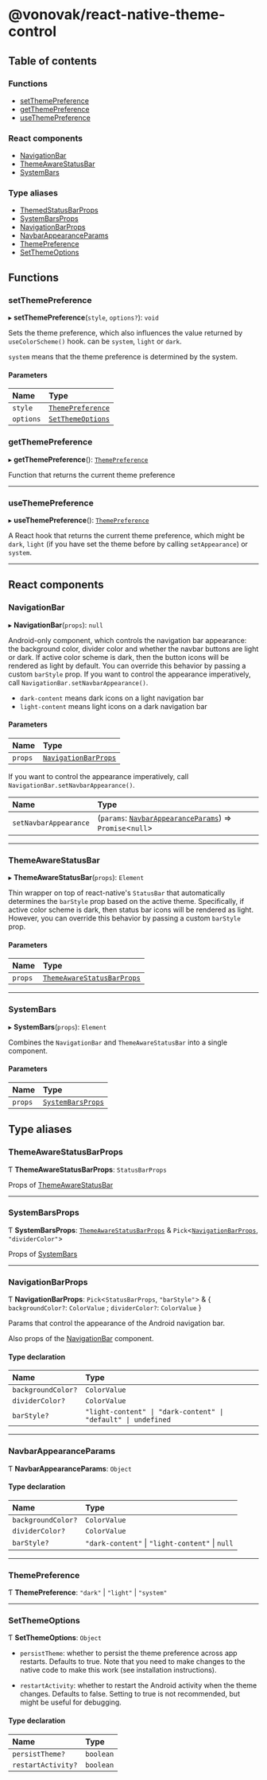 # @vonovak/react-native-theme-control

## Table of contents

### Functions

- [setThemePreference](readme-internal.md#setthemepreference)
- [getThemePreference](readme-internal.md#getthemepreference)
- [useThemePreference](readme-internal.md#usethemepreference)

### React components

- [NavigationBar](readme-internal.md#navigationbar)
- [ThemeAwareStatusBar](readme-internal.md#themeawarestatusbar)
- [SystemBars](readme-internal.md#systembars)

### Type aliases

- [ThemedStatusBarProps](readme-internal.md#themedstatusbarprops)
- [SystemBarsProps](readme-internal.md#systembarsprops)
- [NavigationBarProps](readme-internal.md#navigationbarprops)
- [NavbarAppearanceParams](readme-internal.md#navbarappearanceparams)
- [ThemePreference](readme-internal.md#themepreference)
- [SetThemeOptions](readme-internal.md#setthemeoptions)

## Functions

### setThemePreference

▸ **setThemePreference**(`style`, `options?`): `void`

Sets the theme preference, which also influences the value returned by `useColorScheme()` hook.
can be `system`, `light` or `dark`.

`system` means that the theme preference is determined by the system.

#### Parameters

| Name | Type |
| :------ | :------ |
| `style` | [`ThemePreference`](readme-internal.md#themepreference) |
| `options` | [`SetThemeOptions`](readme-internal.md#setthemeoptions) |

### getThemePreference

▸ **getThemePreference**(): [`ThemePreference`](readme-internal.md#themepreference)

Function that returns the current theme preference

___

### useThemePreference

▸ **useThemePreference**(): [`ThemePreference`](readme-internal.md#themepreference)

A React hook that returns the current theme preference, which might be `dark`, `light` (if you have set the theme before by calling `setAppearance`) or `system`.

___

## React components

### NavigationBar

▸ **NavigationBar**(`props`): ``null``

Android-only component, which controls the navigation bar appearance: the background color, divider color and whether the navbar buttons are light or dark.
If active color scheme is dark, then the button icons will be rendered as light by default. You can override this behavior by passing a custom `barStyle` prop.
If you want to control the appearance imperatively, call `NavigationBar.setNavbarAppearance()`.

- `dark-content` means dark icons on a light navigation bar
- `light-content` means light icons on a dark navigation bar

#### Parameters

| Name | Type |
| :------ | :------ |
| `props` | [`NavigationBarProps`](readme-internal.md#navigationbarprops) |


If you want to control the appearance imperatively, call `NavigationBar.setNavbarAppearance()`.

| Name | Type                                                                                                      |
| :------ |:----------------------------------------------------------------------------------------------------------|
| `setNavbarAppearance` | (`params`: [`NavbarAppearanceParams`](readme-internal.md#navbarappearanceparams)) => `Promise`<``null``\> |

___

### ThemeAwareStatusBar

▸ **ThemeAwareStatusBar**(`props`): `Element`

Thin wrapper on top of react-native's `StatusBar` that automatically determines the `barStyle` prop based on the active theme.
Specifically, if active color scheme is dark, then status bar icons will be rendered as light.
However, you can override this behavior by passing a custom `barStyle` prop.

#### Parameters

| Name    | Type |
|:--------| :------ |
| `props` | [`ThemeAwareStatusBarProps`](readme-internal.md#themedstatusbarprops) |

___

### SystemBars

▸ **SystemBars**(`props`): `Element`

Combines the `NavigationBar` and `ThemeAwareStatusBar` into a single component.

#### Parameters

| Name | Type |
| :------ | :------ |
| `props` | [`SystemBarsProps`](readme-internal.md#systembarsprops) |


## Type aliases

### ThemeAwareStatusBarProps

Ƭ **ThemeAwareStatusBarProps**: `StatusBarProps`

Props of [ThemeAwareStatusBar](readme-internal.md#themeawarestatusbar)

___

### SystemBarsProps

Ƭ **SystemBarsProps**: [`ThemeAwareStatusBarProps`](readme-internal.md#themeawarestatusbarprops) & `Pick`<[`NavigationBarProps`](readme-internal.md#navigationbarprops), ``"dividerColor"``\>

Props of [SystemBars](readme-internal.md#systembars)

___

### NavigationBarProps

Ƭ **NavigationBarProps**: `Pick`<`StatusBarProps`, ``"barStyle"``> & { `backgroundColor?`: `ColorValue` ; `dividerColor?`: `ColorValue`  }

Params that control the appearance of the Android navigation bar.

Also props of the [NavigationBar](readme-internal.md#navigationbar) component.

#### Type declaration

| Name               | Type              |
|:-------------------|:------------------|
| `backgroundColor?` | `ColorValue`      |
| `dividerColor?`    | `ColorValue`      |
| `barStyle?`        | `"light-content" \| "dark-content" \| "default" \| undefined` |

___

### NavbarAppearanceParams

Ƭ **NavbarAppearanceParams**: `Object`

#### Type declaration

| Name | Type |
| :------ | :------ |
| `backgroundColor?` | `ColorValue` |
| `dividerColor?` | `ColorValue` |
| `barStyle?` | ``"dark-content"`` \| ``"light-content"`` \| ``null`` |

___

### ThemePreference

Ƭ **ThemePreference**: ``"dark"`` | ``"light"`` | ``"system"``

___

### SetThemeOptions

Ƭ **SetThemeOptions**: `Object`

* `persistTheme`: whether to persist the theme preference across app restarts. Defaults to true. Note that you need to make changes to the native code to make this work (see installation instructions).

* `restartActivity`: whether to restart the Android activity when the theme changes. Defaults to false. Setting to true is not recommended, but might be useful for debugging.

#### Type declaration

| Name | Type |
| :------ | :------ |
| `persistTheme?` | `boolean` |
| `restartActivity?` | `boolean` |
